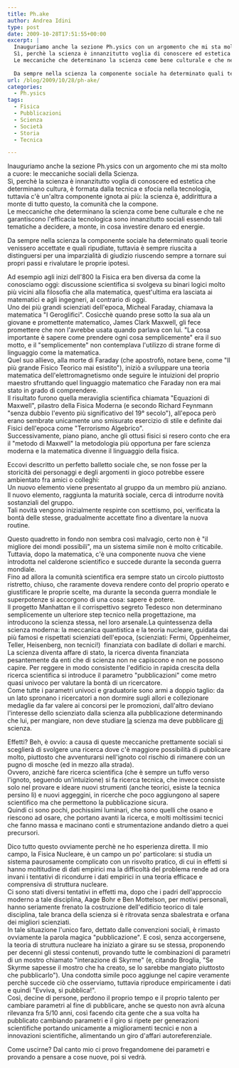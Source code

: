 ```yaml
---
title: Ph.ake
author: Andrea Idini
type: post
date: 2009-10-28T17:51:55+00:00
excerpt: |
  Inauguriamo anche la sezione Ph.ysics con un argomento che mi sta molto a cuore: le meccaniche sociali della Scienza.
  Sì, perchè la scienza è innanzitutto voglia di conoscere ed estetica che determinano cultura, è formata dalla tecnica e sfocia nella tecnologia, tuttavia c'è un'altra componente ignota ai più: la scienza è, addirittura a monte di tutto questo, la comunità che la compone.
  Le meccaniche che determinano la scienza come bene culturale e che ne garantiscono l'efficacia tecnologica sono innanzitutto sociali essendo tali tematiche a decidere, a monte, in cosa investire denaro ed energie.
  
  Da sempre nella scienza la componente sociale ha determinato quali teorie venissero accettate e quali ripudiate, tuttavia è sempre riuscita a distinguersi per una imparzialità di ...
url: /blog/2009/10/28/ph-ake/
categories:
  - Ph.ysics
tags:
  - Fisica
  - Pubblicazioni
  - Scienza
  - Società
  - Storia
  - Tecnica

---
```

Inauguriamo anche la sezione Ph.ysics con un argomento che mi sta molto a cuore: le meccaniche sociali della Scienza.  
Sì, perchè la scienza è innanzitutto voglia di conoscere ed estetica che determinano cultura, è formata dalla tecnica e sfocia nella tecnologia, tuttavia c'è un'altra componente ignota ai più: la scienza è, addirittura a monte di tutto questo, la comunità che la compone.  
Le meccaniche che determinano la scienza come bene culturale e che ne garantiscono l'efficacia tecnologica sono innanzitutto sociali essendo tali tematiche a decidere, a monte, in cosa investire denaro ed energie.

<!--more-->Da sempre nella scienza la componente sociale ha determinato quali teorie venissero accettate e quali ripudiate, tuttavia è sempre riuscita a distinguersi per una imparzialità di giudizio riuscendo sempre a tornare sui propri passi e rivalutare le proprie ipotesi.

  
Ad esempio agli inizi dell'800 la Fisica era ben diversa da come la conosciamo oggi: discussione scientifica si svolgeva su binari logici molto più vicini alla filosofia che alla matematica, quest'ultima era lasciata ai matematici e agli ingegneri, al contrario di oggi.  
Uno dei più grandi scienziati dell'epoca, Micheal Faraday, chiamava la matematica "I Geroglifici". Cosìcchè quando prese sotto la sua ala un giovane e promettente matematico, James Clark Maxwell, gli fece promettere che non l'avrebbe usata quando parlava con lui. "La cosa importante è sapere come prendere ogni cosa semplicemente" era il suo motto, e il "semplicemente" non contemplava l'utilizzo di strane forme di linguaggio come la matematica.  
Quel suo allievo, alla morte di Faraday (che apostrofò, notare bene, come "Il più grande Fisico Teorico mai esistito"), iniziò a sviluppare una teoria matematica dell'elettromagnetismo onde seguire le intuizioni del proprio maestro sfruttando quel linguaggio matematico che Faraday non era mai stato in grado di comprendere.  
Il risultato furono quella meraviglia scientifica chiamata "Equazioni di Maxwell", pilastro della Fisica Moderna (e secondo Richard Feynmann "senza dubbio l'evento più significativo del 19° secolo"), all'epoca però erano sembrate unicamente uno smisurato esercizio di stile e definite dai Fisici dell'epoca come "Terrorismo Algebrico".  
Successivamente, piano piano, anche gli ottusi fisici si resero conto che era il "metodo di Maxwell" la metodologia più opportuna per fare scienza moderna e la matematica divenne il linguaggio della fisica.

Eccovi descritto un perfetto balletto sociale che, se non fosse per la storicità dei personaggi e degli argomenti in gioco potrebbe essere ambientato fra amici o colleghi:  
Un nuovo elemento viene presentato al gruppo da un membro più anziano.  
Il nuovo elemento, raggiunta la maturità sociale, cerca di introdurre novità sostanziali del gruppo.  
Tali novità vengono inizialmente respinte con scettismo, poi, verificata la bontà delle stesse, gradualmente accettate fino a diventare la nuova routine.

Questo quadretto in fondo non sembra così malvagio, certo non è "il migliore dei mondi possibili", ma un sistema simile non è molto criticabile. Tuttavia, dopo la matematica, c'è una componente nuova che viene introdotta nel calderone scientifico e succede durante la seconda guerra mondiale.  
Fino ad allora la comunità scientifica era sempre stato un circolo piuttosto ristretto, chiuso, che raramente doveva rendere conto del proprio operato e giustificare le proprie scelte, ma durante la seconda guerra mondiale le superpotenze si accorgono di una cosa: sapere è potere.  
Il progetto Manhattan e il corrispettivo segreto Tedesco non determinano semplicemente un ulteriore step tecnico nella progettazione, ma introducono la scienza stessa, nel loro arsenale.La quintessenza della scienza moderna: la meccanica quantistica e la teoria nucleare, guidata dai più famosi e rispettati scienziati dell'epoca, (scienziati: Fermi, Oppenheimer, Teller, Heisenberg, non tecnici!)  finanziata con badilate di dollari e marchi.  
La scienza diventa affare di stato, la ricerca diventa finanziata pesantemente da enti che di scienza non ne capiscono e non ne possono capire. Per reggere in modo consistente l'edificio in rapida crescita della ricerca scientifica si introduce il parametro "pubblicazioni" come metro quasi univoco per valutare la bontà di un ricercatore.  
Come tutte i parametri univoci e graduatorie sono armi a doppio taglio: da un lato spronano i ricercatori a non dormire sugli allori e collezionare medaglie da far valere ai concorsi per le promozioni, dall'altro deviano l'interesse dello scienziato dalla scienza alla pubblicazione determinando che lui, per mangiare, non deve studiare <span style="text-decoration:underline;">la</span> scienza ma deve pubblicare <span style="text-decoration:underline;">di</span> scienza.

Effetti? Beh, è ovvio: a causa di queste meccaniche prettamente sociali si sceglierà di svolgere una ricerca dove c'è maggiore possibilità di pubblicare molto, piuttosto che avventurarsi nell'ignoto col rischio di rimanere con un pugno di mosche (ed in mezzo alla strada).  
Ovvero, anzichè fare ricerca scientifica (che è sempre un tuffo verso l'ignoto, seguendo un'intuizione) si fa ricerca tecnica, che invece consiste solo nel provare e ideare nuovi strumenti (anche teorici, esiste la tecnica persino lì) e nuovi aggeggini, in ricerche che poco aggiungono al sapere scientifico ma che permettono la pubblicazione sicura.  
Quindi ci sono pochi, pochissimi luminari, che sono quelli che osano e riescono ad osare, che portano avanti la ricerca, e molti moltissimi tecnici che fanno massa e macinano conti e strumentazione andando dietro a quei precursori.

Dico tutto questo ovviamente perchè ne ho esperienza diretta. Il mio campo, la Fisica Nucleare, è un campo un po' particolare: si studia un sistema paurosamente complicato con un risvolto pratico, di cui in effetti si hanno moltitudine di dati empirici ma la difficoltà del problema rende ad ora invani i tentativi di ricondurre i dati empirici in una teoria efficace e comprensiva di struttura nucleare.  
Ci sono stati diversi tentativi in effetti ma, dopo che i padri dell'approccio moderno a tale disciplina, Aage Bohr e Ben Mottelson, per motivi personali, hanno seriamente frenato la costruzione dell'edificio teorico di tale disciplina, tale branca della scienza si è ritrovata senza sbalestrata e orfana dei migliori scienziati.  
In tale situazione l'unico faro, dettato dalle convenzioni sociali, è rimasto ovviamente la parola magica "pubblicazione". E così, senza accorgersene, la teoria di struttura nucleare ha iniziato a girare su se stessa, proponendo per decenni gli stessi contenuti, provando tutte le combinazioni di parametri di un mostro chiamato "interazione di Skyrme" (e, citando Broglia, "Se Skyrme sapesse il mostro che ha creato, se lo sarebbe mangiato piuttosto che pubblicarlo"). Una condotta simile poco aggiunge nel capire veramente perchè succede ciò che osserviamo, tuttavia riproduce empiricamente i dati e quindi "Evviva, si pubblica!".  
Così, decine di persone, perdono il proprio tempo e il proprio talento per cambiare parametri al fine di pubblicare, anche se questo non avrà alcuna rilevanza fra 5/10 anni, così facendo cita gente che a sua volta ha pubblicato cambiando parametri e il giro si ripete per generazioni scientifiche portando unicamente a miglioramenti tecnici e non a innovazioni scientifiche, alimentando un giro d'affari autoreferenziale.

Come uscirne? Dal canto mio ci provo fregandomene dei parametri e provando a pensare a cose nuove, poi si vedrà.

<div id="_mcePaste" style="overflow:hidden;position:absolute;left:-10000px;top:0;width:1px;height:1px;">
  Inauguriamo anche la sezione Ph.ysics con un argomento che mi sta molto a cuore: le meccanichesociali della Scienza.<br /> Sì perchè la scienza è innanzitutto voglia di conoscere ed estetica che determinano cultura, è</p> 
  
  <p>
    formata dalla tecnica e sfocia nella tecnologia, tuttavia c'è un'altra componente ignota ai più: la
  </p>
  
  <p>
    scienza è, addirittura a monte di tutto questo, la comunità che la compone.<br /> Le meccaniche che determinano la scienza come bene culturale e che ne garantiscono l'efficacia
  </p>
  
  <p>
    tecnologica sono innanzitutto sociali essendo tali tematiche a decidere, a monte, in cosa investire
  </p>
  
  <p>
    denaro ed energie.
  </p>
  
  <p>
    Da sempre nella scienza la componente sociale ha determinato quali teorie venissero accettate e quali
  </p>
  
  <p>
    ripudiate, tuttavia è sempre riuscita a distinguersi per una imparzialità di giudizio riuscendo
  </p>
  
  <p>
    sempre a tornare sui propri passi e rivalutare le proprie ipotesi.<br /> Ad esempio agli inizi dell'800 la Fisica era ben diversa da come la conosciamo oggi: discussione
  </p>
  
  <p>
    scientifica si svolgeva su binari logici molto più vicini alla filosofia che alla matematica,
  </p>
  
  <p>
    quest'ultima era lasciata ai matematici e agli ingegneri, al contrario di oggi.<br /> Uno dei più grandi scienziati dell'epoca, Micheal Faraday, chiamava la matematica "I Geroglifici".
  </p>
  
  <p>
    Cosìcchè quando prese sotto la sua ala un giovane e promettente matematico, James Clark Maxwell, gli
  </p>
  
  <p>
    fece promettere che non l'avrebbe usata quando parlava con lui "La cosa importante è sapere come
  </p>
  
  <p>
    prendere ogni cosa semplicemente" era il suo motto, e il "semplicemente" non contemplava l'utilizzo
  </p>
  
  <p>
    di strane forme di linguaggio come la matematica.<br /> Quel suo allievo, alla morte di Faraday (che apostrofò, notare bene, come "Il più grande Fisico
  </p>
  
  <p>
    Teorico mai esistito"), iniziò a sviluppare una teoria matematica dell'elettromagnetismo onde seguire
  </p>
  
  <p>
    le intuizioni del proprio maestro sfruttando quel linguaggio matematico che Faraday non era mai stato
  </p>
  
  <p>
    in grado di comprendere.<br /> Il risultato furono quella meraviglia scientifica chiamata "Equazioni di Maxwell", pilastro della
  </p>
  
  <p>
    Fisica Moderna (e secondo Richard Feynmann "senza dubbio l'evento più significativo del 19° secolo"),
  </p>
  
  <p>
    all'epoca però erano sembrate unicamente uno smisurato esercizio di stile e definite dai Fisici
  </p>
  
  <p>
    dell'epoca come "Terrorismo Algebrico".<br /> Successivamente, piano piano, anche gli ottusi fisici si resero conto che era il "metodo di Maxwell"
  </p>
  
  <p>
    la metodologia più opportuna per fare scienza moderna e la matematica divenne il linguaggio della
  </p>
  
  <p>
    fisica.
  </p>
  
  <p>
    Eccovi descritto un perfetto balletto sociale che, se non fosse per la storicità dei personaggi e
  </p>
  
  <p>
    degli argomenti in gioco potrebbe essere ambientato fra amici o colleghi:<br /> Un nuovo elemento viene presentato al gruppo da un membro più anziano.<br /> Il nuovo elemento, raggiunta la maturità sociale, cerca di introdurre novità sostanziali del gruppo.<br /> Tali novità vengono inizialmente respinte con scettismo, poi, verificata la bontà delle stesse,
  </p>
  
  <p>
    gradualmente accettate fino a diventare la nuova routine.
  </p>
  
  <p>
    Questo quadretto in fondo non sembra così malvagio, certo non è "il migliore dei mondi possibili" ma
  </p>
  
  <p>
    un sistema simile non è molto criticabile, tuttavia, dopo la matematica, c'è una componente nuova che
  </p>
  
  <p>
    viene introdotta nel calderone scientifico e succede durante la seconda guerra mondiale.<br /> Fino ad allora la comunità scientifica era sempre stato un circolo piuttosto ristretto, chiuso, che
  </p>
  
  <p>
    raramente doveva rendere conto del proprio operato e giustificare le proprie scelte, ma durante la
  </p>
  
  <p>
    seconda guerra mondiale le superpotenze si accorgono di una cosa: sapere è potere.
  </p>
  
  <p>
    Il progetto Manhattan e il corrispettivo segreto Tedesco non determinano semplicemente un ulteriore
  </p>
  
  <p>
    step tecnico nella progettazione, ma introducono la scienza stessa, nel loro arsenale.<br /> La quintessenza della scienza moderna: la meccanica quantistica e la teoria nucleare, guidata dai più
  </p>
  
  <p>
    famosi e rispettati scienziati dell'epoca, (scienziati: Fermi, Oppenheimer, Teller, Heisenberg, non
  </p>
  
  <p>
    tecnici!)  finanziata con badilate di dollari e marchi.<br /> La scienza diventa affare di stato, la ricerca diventa finanziata pesantemente da enti che di scienza
  </p>
  
  <p>
    non ne capiscono e non ne possono capire. Per reggere in modo consistente l'edificio in rapida
  </p>
  
  <p>
    crescita della ricerca scientifica si introduce il parametro "pubblicazioni" come metro quasi univoco
  </p>
  
  <p>
    per valutare la bontà di un ricercatore.
  </p>
  
  <p>
    Come tutte i parametri univoci e graduatorie sono armi a doppio taglio: da un lato spronano i
  </p>
  
  <p>
    ricercatori a non dormire sugli allori e collezionare medaglie da far valere ai concorsi per le
  </p>
  
  <p>
    promozioni, dall'altro deviano l'interesse dello scienziato dalla scienza alla pubblicazione
  </p>
  
  <p>
    determinando che lui, per mangiare, non deve studiare la scienza ma deve pubblicare di scienza.
  </p>
  
  <p>
    Effetti? Beh, è ovvio: a causa di queste meccaniche prettamente sociali si sceglierà di svolgere una ricerca dove c'è maggiore possibilità di pubblicare molto, piuttosto che avventurarsi nell'ignoto col rischio di rimanere con un pugno di mosche (ed in mezzo alla strada).<br /> Ovvero, anzichè fare ricerca scientifica (che è sempre un tuffo verso l'ignoto, seguendo un'intuizione) si fa ricerca tecnica, che invece consiste solo nel provare e ideare nuovi strumenti (anche teorici, esiste la tecnica persino lì) e nuovi aggeggini, in ricerche che poco aggiungono al sapere scientifico ma che permettono la pubblicazione sicura.<br /> Quindi ci sono pochi, pochissimi luminari, che sono quelli che osano e riescono ad osare, che portano avanti la ricerca, e molti moltissimi tecnici che fanno massa e macinano conti e strumentazione andando dietro a quei precursori.
  </p>
  
  <p>
    Dico tutto questo ovviamente perchè ne ho esperienza diretta. Il mio campo, la Fisica Nucleare, è un campo un po' particolare: si studia un sistema paurosamente complicato con un risvolto pratico, di cui in effetti si hanno moltitudine di dati empirici ma la difficoltà del problema rende ad ora invani i tentativi di ricondurre i dati empirici in una teoria efficace e comprensiva di struttura nucleare.<br /> Ci sono stati diversi tentativi in effetti ma, dopo che i padri dell'approccio moderno a tale disciplina, Aage Bohr e Ben Mottelson, per motivi personali, hanno seriamente frenato la costruzione dell'edificio teorico di tale disciplina, tale branca della scienza si è ritrovata senza sbalestrata e orfana dei migliori scienziati.<br /> In tale situazione l'unico faro, dettato dalle convenzioni sociali, è rimasto ovviamente la parola magica "pubblicazione". E così, senza accorgersene, la teoria di struttura nucleare ha iniziato a girare su se stessa, proponendo per decenni gli stessi contenuti, provando tutte le combinazioni di parametri di un mostro chiamato "interazione di Skyrme" (e, citando Broglia, "Se Skyrme sapesse il mostro che ha creato, se lo sarebbe mangiato piuttosto che pubblicarlo"), cosa che poco aggiunge nel capire veramente perchè succede ciò che osserviamo, tuttavia riproduce empiricamente i dati e quindi "Evviva, si pubblica!".
  </p>
  
  <p>
    E così, decine di persone, perdono il proprio tempo e il proprio talento per cambiare parametri al fine di pubblicare, anche se questo non avrà alcuna rilevanza fra 5/10 anni, così facendo cita gente che a sua volta ha pubblicato cambiando parametri e il giro si ripete per generazioni scientifiche portando a niente, sprecando talento e risorse, e alimentando un giro d'affari autoreferenziale.
  </p>
  
  <p>
    Come uscirne? Dal canto mio ci provo fregandomene dei parametri e provando a pensare a cose nuove, poi si vedrà.
  </p>
</div>